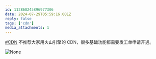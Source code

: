```yaml
---
id: 112868245896977306
date: 2024-07-29T05:59:16.001Z
reply: false
tags: ['cdn']
media_attachments: 1
---
```


[#CDN](https://e5n.cc/tags/CDN) 不推荐大家用火山引擎的 CDN，很多基础功能都需要发工单申请开通。

![None](https://files.e5n.cc/media_attachments/files/112/868/242/744/373/452/original/a72f97609f9eaa28.png)
